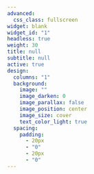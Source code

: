 ```yaml
---
advanced:
  css_class: fullscreen
widget: blank
widget_id: "1"
headless: true
weight: 30
title: null
subtitle: null
active: true
design:
  columns: "1"
  background:
    image: ""
    image_darken: 0
    image_parallax: false
    image_position: center
    image_size: cover
    text_color_light: true
  spacing:
    padding:
      - 20px
      - "0"
      - 20px
      - "0"
---
```

